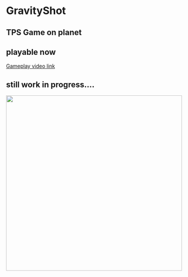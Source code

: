 # GravityShot
## TPS Game on planet
## playable now
[Gameplay video link](https://www.youtube.com/watch?v=NosXJzGGTaE)
## still work in progress....
<img src="http://imgur.com/VPX3Vmr.jpg" width="480">